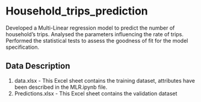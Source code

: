 # Household_trips_prediction
Developed a Multi-Linear regression model to predict the number of household’s trips. Analysed the parameters influencing the rate of trips. Performed the statistical tests to assess the goodness of fit for the model specification.

## Data Description
1. data.xlsx - This Excel sheet contains the training dataset, attributes have been described in the MLR.ipynb file.
2. Predictions.xlsx - This Excel sheet contains the validation dataset

